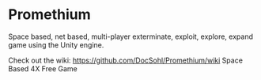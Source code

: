 Promethium
==========
Space based, net based, multi-player exterminate, exploit, explore, expand game using the Unity engine.

Check out the wiki: https://github.com/DocSohl/Promethium/wiki
Space Based 4X Free Game